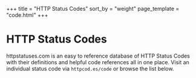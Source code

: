 +++
title = "HTTP Status Codes"
sort_by = "weight"
page_template = "code.html"
+++

# HTTP Status Codes

httpstatuses.com is an easy to reference database of HTTP Status Codes with their definitions and helpful code references all in one place. Visit an individual status code via `httpcod.es/code` or browse the list below.
